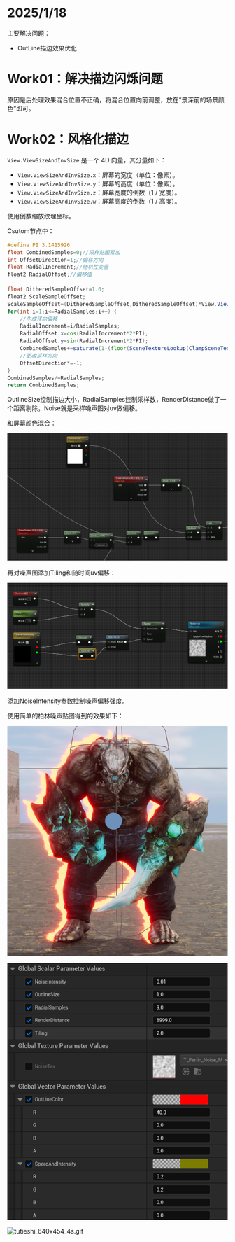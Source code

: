 # 2025/1/18

主要解决问题：

- OutLine描边效果优化

# Work01：解决描边闪烁问题

原因是后处理效果混合位置不正确，将混合位置向前调整，放在“景深前的场景颜色”即可。

# Work02：风格化描边

`View.ViewSizeAndInvSize` 是一个 4D 向量，其分量如下：

- `View.ViewSizeAndInvSize.x`：屏幕的宽度（单位：像素）。
- `View.ViewSizeAndInvSize.y`：屏幕的高度（单位：像素）。
- `View.ViewSizeAndInvSize.z`：屏幕宽度的倒数（1 / 宽度）。
- `View.ViewSizeAndInvSize.w`：屏幕高度的倒数（1 / 高度）。

使用倒数缩放纹理坐标。

Csutom节点中：

```glsl
#define PI 3.1415926
float CombinedSamples=0;//采样贴图累加
int OffsetDirection=1;//偏移方向
float RadialIncrement;//随机性变量
float2 RadialOffset;//偏移值

float DitheredSampleOffset=1.0;
float2 ScaleSampleOffset;
ScaleSampleOffset=(DitheredSampleOffset,DitheredSampleOffset)*View.ViewSizeAndInvSize.zw*(OutlineSize)*View.ViewSizeAndInvSize.x/1920;//除以1920自适应屏幕
for(int i=1;i<=RadialSamples;i++) {
    //生成径向偏移
    RadialIncrement=i/RadialSamples;
    RadialOffset.x=cos(RadialIncrement*2*PI);
    RadialOffset.y=sin(RadialIncrement*2*PI);
    CombinedSamples+=saturate(1-(floor(SceneTextureLookup(ClampSceneTextureUV(ViewportUVToSceneTextureUV(GetViewportUV(Parameters)+Noise+ScaleSampleOffset*RadialOffset*OffsetDirection,13),13),13,false).r/RenderDistance)));
    //更改采样方向
    OffsetDirection*=-1;
}
CombinedSamples/=RadialSamples;
return CombinedSamples;

```

OutlineSize控制描边大小，RadialSamples控制采样数，RenderDistance做了一个距离剔除，Noise就是采样噪声图对uv做偏移。

和屏幕颜色混合：

![{AC0114EF-7995-48D1-9C6D-748BB30BA04A}.png](AC0114EF-7995-48D1-9C6D-748BB30BA04A.png)

再对噪声图添加Tiling和随时间uv偏移：

![{0935630D-47A8-40D0-BCDC-8A33BC8BC114}.png](0935630D-47A8-40D0-BCDC-8A33BC8BC114.png)

添加NoiseIntensity参数控制噪声偏移强度。

使用简单的柏林噪声贴图得到的效果如下：

![{E75158F6-14FA-47C4-8CD5-17AF36978C81}.png](E75158F6-14FA-47C4-8CD5-17AF36978C81.png)

![{6A8212FF-24C4-4860-9018-2AE7910F24FE}.png](6A8212FF-24C4-4860-9018-2AE7910F24FE.png)

![tutieshi_640x454_4s.gif](tutieshi_640x454_4s.gif)